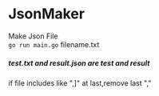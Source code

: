 # JsonMaker
Make Json File  
`go run main.go`
filename.txt  

##### test.txt and result.json are test and result
if file includes like ",]" at last,remove last ","
